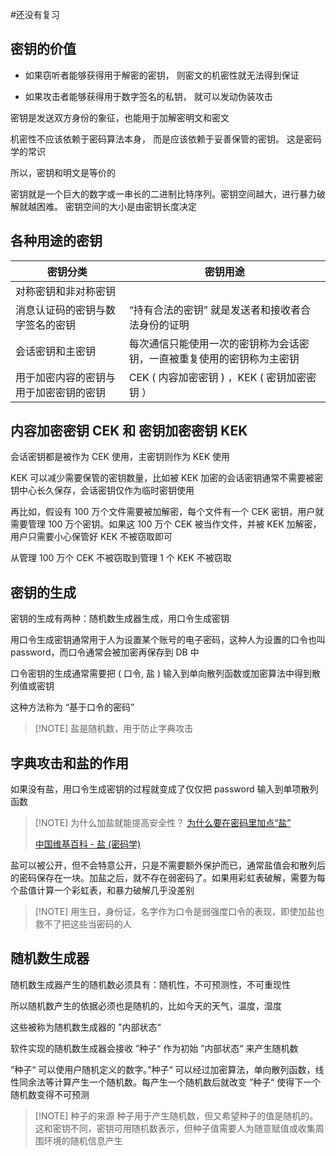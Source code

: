#还没有复习 

## 密钥的价值

- 如果窃听者能够获得用于解密的密钥， 则密文的机密性就无法得到保证

- 如果攻击者能够获得用于数字签名的私钥， 就可以发动伪装攻击

密钥是发送双方身份的象征，也能用于加解密明文和密文


机密性不应该依赖于密码算法本身， 而是应该依赖于妥善保管的密钥。 这是密码学的常识

所以，密钥和明文是等价的

密钥就是一个巨大的数字或一串长的二进制比特序列。密钥空间越大，进行暴力破解就越困难。 密钥空间的大小是由密钥长度决定


## 各种用途的密钥

| 密钥分类                               | 密钥用途                                                               |
| -------------------------------------- | ---------------------------------------------------------------------- |
| 对称密钥和非对称密钥                   |                                                                        |
| 消息认证码的密钥与数字签名的密钥       | “持有合法的密钥” 就是发送者和接收者合法身份的证明                      |
| 会话密钥和主密钥                       | 每次通信只能使用一次的密钥称为会话密钥，一直被重复使用的密钥称为主密钥 |
| 用于加密内容的密钥与用于加密密钥的密钥 | CEK ( 内容加密密钥 ) ，KEK ( 密钥加密密钥 ）                           | 


## 内容加密密钥 CEK 和 密钥加密密钥 KEK

会话密钥都是被作为 CEK 使用，主密钥则作为 KEK 使用

KEK 可以减少需要保管的密钥数量，比如被 KEK 加密的会话密钥通常不需要被密钥中心长久保存，会话密钥仅作为临时密钥使用

再比如，假设有 100 万个文件需要被加解密，每个文件有一个 CEK 密钥，用户就需要管理 100 万个密钥。如果这 100 万个 CEK 被当作文件，并被 KEK 加解密，用户只需要小心保管好 KEK 不被窃取即可

从管理 100 万个 CEK 不被窃取到管理 1 个 KEK 不被窃取


## 密钥的生成

密钥的生成有两种：随机数生成器生成，用口令生成密钥

用口令生成密钥通常用于人为设置某个账号的电子密码，这种人为设置的口令也叫 password，而口令通常会被加密再保存到 DB 中

口令密钥的生成通常需要把 ( 口令, 盐 ) 输入到单向散列函数或加密算法中得到散列值或密钥

这种方法称为 “基于口令的密码”


> [!NOTE] 盐是随机数，用于防止字典攻击


## 字典攻击和盐的作用

如果没有盐，用口令生成密钥的过程就变成了仅仅把 password 输入到单项散列函数


> [!NOTE] 为什么加盐就能提高安全性？
> [为什么要在密码里加点“盐”](https://www.cnblogs.com/zhangmingcheng/p/7356607.html)
> 
> [中国维基百科 - 盐 (密码学)](https://zh.m.wikipedia.org/zh-hans/%E7%9B%90_(%E5%AF%86%E7%A0%81%E5%AD%A6))

盐可以被公开，但不会特意公开，只是不需要额外保护而已，通常盐值会和散列后的密码保存在一块。加盐之后，就不存在弱密码了。如果用彩虹表破解，需要为每个盐值计算一个彩虹表，和暴力破解几乎没差别

> [!NOTE] 用生日，身份证，名字作为口令是弱强度口令的表现，即使加盐也救不了把这些当密码的人


## 随机数生成器

随机数生成器产生的随机数必须具有：随机性，不可预测性，不可重现性

所以随机数产生的依据必须也是随机的，比如今天的天气，温度，湿度

这些被称为随机数生成器的 "内部状态“

软件实现的随机数生成器会接收 ”种子“ 作为初始 ”内部状态“ 来产生随机数

”种子“ 可以使用户随机定义的数字。”种子“ 可以经过加密算法，单向散列函数，线性同余法等计算产生一个随机数。每产生一个随机数后就改变 ”种子“ 使得下一个随机数变得不可预测


> [!NOTE] 种子的来源
> 种子用于产生随机数，但又希望种子的值是随机的。这和密钥不同，密钥可用随机数表示，但种子值需要人为随意赋值或收集周围环境的随机信息产生
